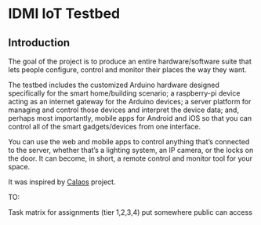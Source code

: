 # IDMI IoT Testbed

## Introduction

The goal of the project is to produce an entire hardware/software suite that lets people configure, control and monitor their places the way they want.

The testbed includes the customized Arduino hardware designed specifically for the smart home/building scenario; a raspberry-pi device acting as an internet gateway for the Arduino devices; a server platform for managing and control those devices and interpret the device data; and, perhaps most importantly, mobile apps for Android and iOS so that you can control all of the smart gadgets/devices from one interface.

You can use the web and mobile apps to control anything that’s connected to the server, whether that’s a lighting system, an IP camera, or the locks on the door. It can become, in short, a remote control and monitor tool for your space.

It was inspired by [Calaos](http://calaos.fr/en/) project.


TO:

Task matrix for assignments (tier 1,2,3,4)
put somewhere public can access


